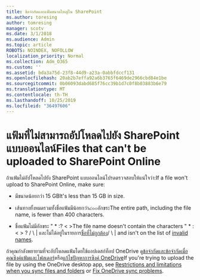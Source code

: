 ```yaml
---
title: ขีดจำกัดและแฟ้มขนาดใหญ่ใน SharePoint
ms.author: toresing
author: tomresing
manager: scotv
ms.date: 3/1/2018
ms.audience: Admin
ms.topic: article
ROBOTS: NOINDEX, NOFOLLOW
localization_priority: Normal
ms.collection: Adm_O365
ms.custom: ''
ms.assetid: bda3a75d-23f8-44d9-a23a-0abbfdccf131
ms.openlocfilehash: 20ab2b7effa92a6b3765f6469de2966cbd84e1be
ms.sourcegitcommit: 0b06093dabd685f76cc39b1d7c0f8b03883b6e79
ms.translationtype: MT
ms.contentlocale: th-TH
ms.lasthandoff: 10/25/2019
ms.locfileid: "36497606"
---
```

# <a name="files-that-cant-be-uploaded-to-sharepoint-online"></a><span data-ttu-id="d0e4c-102">แฟ้มที่ไม่สามารถอัปโหลดไปยัง SharePoint แบบออนไลน์</span><span class="sxs-lookup"><span data-stu-id="d0e4c-102">Files that can't be uploaded to SharePoint Online</span></span>

<span data-ttu-id="d0e4c-103">ถ้าแฟ้มไม่อัปโหลดไปยัง SharePoint แบบออนไลน์โปรดตรวจสอบให้แน่ใจว่า:</span><span class="sxs-lookup"><span data-stu-id="d0e4c-103">If a file won't upload to SharePoint Online, make sure:</span></span>
  
- <span data-ttu-id="d0e4c-104">มีขนาดน้อยกว่า 15 GB</span><span class="sxs-lookup"><span data-stu-id="d0e4c-104">It's less than 15 GB in size.</span></span>
    
- <span data-ttu-id="d0e4c-105">เส้นทางทั้งหมดรวมทั้งชื่อแฟ้มมีน้อยกว่า๔๐๐อักขระ</span><span class="sxs-lookup"><span data-stu-id="d0e4c-105">The entire path, including the file name, is fewer than 400 characters.</span></span>
    
- <span data-ttu-id="d0e4c-106">ชื่อแฟ้มไม่มีอักขระ " \* :? \< \></span><span class="sxs-lookup"><span data-stu-id="d0e4c-106">The file name doesn't contain the characters " \* : \< \> ?</span></span> <span data-ttu-id="d0e4c-107">/ \ | และไม่ได้อยู่ในรายการ[ชื่อที่ไม่ถูกต้อง](https://go.microsoft.com/fwlink/?linkid=866430)</span><span class="sxs-lookup"><span data-stu-id="d0e4c-107">/ \ | and isn't on the list of [invalid names](https://go.microsoft.com/fwlink/?linkid=866430).</span></span>
    
<span data-ttu-id="d0e4c-108">ถ้าคุณกำลังพยายามที่จะอัปโหลดแฟ้มโดยใช้แอปเดสก์ท็อป OneDrive ดู[ข้อจำกัดและข้อจำกัดเมื่อคุณซิงค์แฟ้มและโฟลเดอร์](http://go.microsoft.com/fwlink/p/?LinkID=717734)หรือ[แก้ไขปัญหาการซิงค์ OneDrive](https://go.microsoft.com/fwlink/?linkid=866431)</span><span class="sxs-lookup"><span data-stu-id="d0e4c-108">If you're trying to upload the file by using the OneDrive desktop app, see [Restrictions and limitations when you sync files and folders](http://go.microsoft.com/fwlink/p/?LinkID=717734) or [Fix OneDrive sync problems](https://go.microsoft.com/fwlink/?linkid=866431).</span></span>
  

